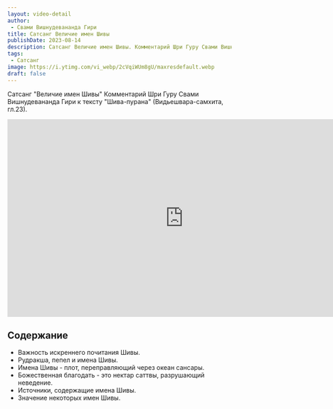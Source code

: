 ```yaml
---
layout: video-detail
author:
 - Свами Вишнудевананда Гири
title: Сатсанг Величие имен Шивы
publishDate: 2023-08-14
description: Сатсанг Величие имен Шивы. Комментарий Шри Гуру Свами Вишнудевананда Гири к тексту "Шива-пурана" (Видьешвара-самхита, гл.23).
tags: 
 - Сатсанг
image: https://i.ytimg.com/vi_webp/2cVqiWUm8gU/maxresdefault.webp
draft: false
---
```


 Сатсанг "Величие имен Шивы"
Комментарий Шри Гуру Свами Вишнудевананда Гири к тексту "Шива-пурана" (Видьешвара-самхита, гл.23).

<iframe width="790" height="444" src="https://www.youtube.com/embed/2cVqiWUm8gU" frameborder="0" allowfullscreen=""></iframe> 

## Содержание
- Важность искреннего почитания Шивы.
- Рудракша, пепел и имена Шивы.
- Имена Шивы - плот, переправляющий через океан сансары.
- Божественная благодать - это нектар саттвы, разрушающий неведение.
- Источники, содержащие имена Шивы.
- Значение некоторых имен Шивы.
